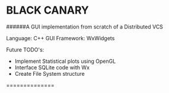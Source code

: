 BLACK CANARY
============

######A GUI implementation from scratch of a Distributed VCS

Language: C++
GUI Framework: WxWidgets

Future TODO's:
- Implement Statistical plots using OpenGL
- Interface SQLite code with Wx
- Create File System structure

==============


